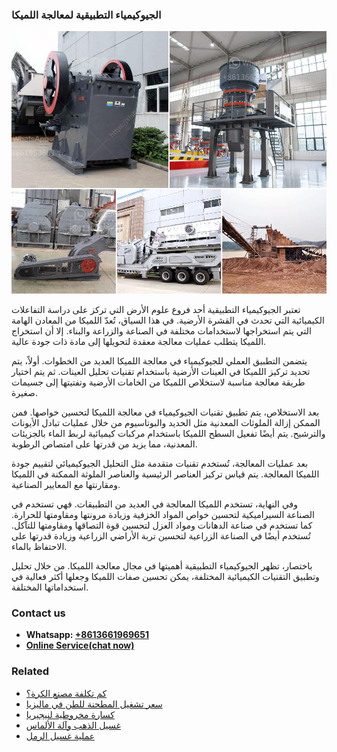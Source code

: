 <h3>الجيوكيمياء التطبيقية لمعالجة اللميكا</h3><img src='1701850534.jpg' alt=''><p>تعتبر الجيوكيمياء التطبيقية أحد فروع علوم الأرض التي تركز على دراسة التفاعلات الكيميائية التي تحدث في القشرة الأرضية. في هذا السياق، تُعدّ اللميكا من المعادن الهامة التي يتم استخراجها لاستخدامات مختلفة في الصناعة والزراعة والبناء. إلا أن استخراج اللميكا يتطلب عمليات معالجة معقدة لتحويلها إلى مادة ذات جودة عالية.</p><p>يتضمن التطبيق العملي للجيوكيمياء في معالجة اللميكا العديد من الخطوات. أولاً، يتم تحديد تركيز اللميكا في العينات الأرضية باستخدام تقنيات تحليل العينات. ثم يتم اختيار طريقة معالجة مناسبة لاستخلاص اللميكا من الخامات الأرضية وتفتيتها إلى جسيمات صغيرة.</p><p>بعد الاستخلاص، يتم تطبيق تقنيات الجيوكيمياء في معالجة اللميكا لتحسين خواصها. فمن الممكن إزالة الملوثات المعدنية مثل الحديد والبوتاسيوم من خلال عمليات تبادل الأيونات والترشيح. يتم أيضًا تفعيل السطح اللميكا باستخدام مركبات كيميائية لربط الماء بالجزيئات المعدنية، مما يزيد من قدرتها على امتصاص الرطوبة.</p><p>بعد عمليات المعالجة، تُستخدم تقنيات متقدمة مثل التحليل الجيوكيميائي لتقييم جودة اللميكا المعالجة. يتم قياس تركيز العناصر الرئيسية والعناصر الملوثة الممكنة في اللميكا ومقارنتها مع المعايير الصناعية.</p><p>وفي النهاية، تستخدم اللميكا المعالجة في العديد من التطبيقات. فهي تستخدم في الصناعة السيراميكية لتحسين خواص المواد الخزفية وزيادة مرونتها ومقاومتها للحرارة. كما تستخدم في صناعة الدهانات ومواد العزل لتحسين قوة التصاقها ومقاومتها للتآكل. تُستخدم أيضًا في الصناعة الزراعية لتحسين تربة الأراضي الزراعية وزيادة قدرتها على الاحتفاظ بالماء.</p><p>باختصار، تظهر الجيوكيمياء التطبيقية أهميتها في مجال معالجة اللميكا. من خلال تحليل وتطبيق التقنيات الكيميائية المختلفة، يمكن تحسين صفات اللميكا وجعلها أكثر فعالية في استخداماتها المختلفة.</p><h3>Contact us</h3><ul><li><strong>Whatsapp:&nbsp;<a href="https://wa.me/8613661969651">+8613661969651</a></strong></li><li><a href="https://swt.shibang-china.com/?git&amp;zhl&amp;الجيوكيمياء التطبيقية لمعالجة اللميكا"><strong>Online Service(chat now)</strong></a></li></ul><h3>Related</h3><ul><li><a href='كم تكلفة مصنع الكرة؟.md'>كم تكلفة مصنع الكرة؟</a></li><li><a href='سعر تشغيل المطحنة للطن في ماليزيا.md'>سعر تشغيل المطحنة للطن في ماليزيا</a></li><li><a href='كسارة مخروطية لنيجيريا.md'>كسارة مخروطية لنيجيريا</a></li><li><a href='غسيل الذهب وآلة الألماس.md'>غسيل الذهب وآلة الألماس</a></li><li><a href='عملية غسيل الرمل.md'>عملية غسيل الرمل</a></li></ul>